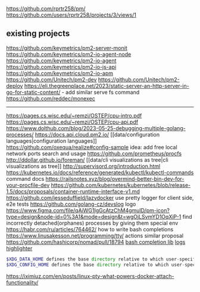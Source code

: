 https://github.com/rprtr258/pm/
https://github.com/users/rprtr258/projects/3/views/1

## existing projects
https://github.com/keymetrics/pm2-server-monit
https://github.com/keymetrics/pm2-io-agent-node
https://github.com/keymetrics/pm2-io-agent
https://github.com/keymetrics/pm2-io-js-api
https://github.com/keymetrics/pm2-io-apm
https://github.com/Unitech/pm2-dev
https://github.com/Unitech/pm2-deploy
https://eli.thegreenplace.net/2023/static-server-an-http-server-in-go-for-static-content/ - add similar serve fs command
https://github.com/reddec/monexec

---


https://pages.cs.wisc.edu/~remzi/OSTEP/cpu-intro.pdf
https://pages.cs.wisc.edu/~remzi/OSTEP/cpu-api.pdf
https://www.dolthub.com/blog/2023-05-25-debugging-multiple-golang-processes/
https://docs.api.cloud.pm2.io/
[[data/configuration languages|configuration languages]]
https://github.com/oxequa/realize#config-sample
idea: add free local network ports search and usage
https://github.com/prometheus/procfs
http://ddollar.github.io/foreman/
[[data/cli visualizations as tree|cli visualizations as tree]]
http://supervisord.org/introduction.html
https://kubernetes.io/docs/reference/generated/kubectl/kubectl-commands command docs
https://railsnotes.xyz/blog/overmind-better-bin-dev-for-your-procfile-dev
https://github.com/kubernetes/kubernetes/blob/release-1.5/docs/proposals/container-runtime-interface-v1.md
https://github.com/jesseduffield/lazydocker
use pretty logger for client side, e2e tests https://github.com/golang-cz/devslog
logo https://www.figma.com/file/qAiWG1IgGcAtzChM4gmuID/pm-icon?type=design&node-id=0%3A1&mode=design&t=wgOjLSvmYD1OqXiP-1
find incorrectly detached(orphanes) processes by giving them special env
https://habr.com/ru/articles/764462/ how to write bash completions
https://www.linusakesson.net/programming/tty/
actions similar proposal https://github.com/hashicorp/nomad/pull/18794
[bash completion lib](https://github.com/posener/complete/)
[logs highlighter](https://github.com/bensadeh/tailspin)
```php
$XDG_DATA_HOME defines the base directory relative to which user-specific data files should be stored. If $XDG_DATA_HOME is either not set or empty, a default equal to $HOME/.local/share should be used.
$XDG_CONFIG_HOME defines the base directory relative to which user-specific configuration files should be stored. If $XDG_CONFIG_HOME is either not set or empty, a default equal to $HOME/.config should be used. 
```
https://iximiuz.com/en/posts/linux-pty-what-powers-docker-attach-functionality/